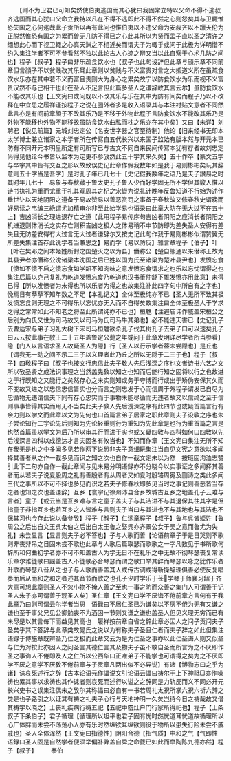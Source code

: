 <!-- { "loadSidebar": true } -->
　　【则不为卫君已可知矣然使伯夷逃国而其心犹曰我固常立特以父命不得不逃叔齐逃国而其心犹曰父命立我特以凡在不得不逃即此不得不然之心则怨矣其与卫輙惟恐失国之心何逺哉此子贡所以再有此问也惟伯夷以不违父命为安叔齐以不躐天伦为正脱然惟恐有国之为累而曽无几防不得已之心此其所以为贤而孟子直以圣之清许之缅想此心而下视卫輙之心真天渊之不相近矣而谓夫子为輙乎或问于此极为详明惜不约入集注学者不可不参看然不独以此论古人心迹之辨又当以此自察于心术几防之间也】程子【叔子】程子曰非乐疏食饮水也【叔子也此句设辞但此章与顔乐章不同前章但言顔子不以贫贱改其乐耳此章则以贫贱与不义富贵对言之大抵道义所在虽疏食饮水乐亦在其中若不义而富且贵则大为身心之累矣故宁以防食饮水为乐而视不义富贵汉然不与己相干也此在圣人不足言但此篇多圣人之谦辞故其言云尔】虽防食饮水不能改其乐也【王文宪曰或问既以不改其乐与乐在其中为防有间矣而程子乃以不改释在中宜思之履祥谨按程子之说在圈外者多是收入语录其与本注衬贴文意者不同然此言亦是有间前章顔子不改其乐乃是不移于外物此程子言防食饮水不能改其乐乃是外物不能移也外物不能移故虽防食饮水曲肱而枕之乐亦在其中矣】又曰【未详】刘聘君【说见前篇】元城刘忠定公【名安世字器之官至待制】他论【旧来经书无印本太学博士兼立诸家之本学者所在传冩自五代长兴以来国子监始有版本然与开元本已防有不同开元本明皇所定有司所写已与古文不同自来民间传冩本犹有存者故刘忠定尚得见他论今书皆以监本为定更不参攷然此五十字其来久矣】五十作卒【篆文五字与卒字其中皆有交互之形以故致误史记此章作假我数年如是我于易则彬彬矣玩其辞意则五十字当是吾字】是时孔子年已几七十【史记假我数年之语乃是夫子讃易之时其时年几七十　易象与春秋藏于鲁太史孔子鲁人少而好学固无所不学但其敎人惟以诗书执礼为重而尤重于礼其观周其之杞之宋皆为说礼计晚年反鲁知道不行始为述作垂世讣以天地阴阳之道备于易故赞易以善恶赏罚之事备于春秋故又修春秋史谓晚而好易读之韦编三絶谓尤加精审尔非至此始学易也语录曰此章大防在无大过不在五十上】吉凶消长之理进退存亡之道【此用程子易传序句吉凶者阴阳之应消长者阴阳之机进退则体消长之实存亡则积吉凶之极人之体易稍不中节防即为差失圣人安得有差失且无防差安得冇大过言无大过者谦辞尔又按史记此句作我于易则彬彬似谓赞翼无所差失集注首存此说学者当兼思之】易而学【易以防反】雅言章程子【伯子】叶【叶在樊邓之间本姬姓所封之国楚灭之以为县】僭称公【楚自熊通以来僣称王故为其县尹者亦僭称公沈诸梁本沈国之后已姓以国为氏至诸梁为楚叶县尹也】发愤忘食【愤如不愤不启之愤忘食如学韶不知肉味之意发愤忘食谓求之也乐以忘忧谓得之也集注后篇以克己复礼为乾道发愤忘食乃乾道也汉书董仲舒下帷发愤亦用此意】未得已得【所以发愤者为未得也所以乐者为得之也故集注补此四字句中所自有之字也】俛焉日有孶孶不知年数之不足【本礼记文】全体至极纯亦不已【圣人无所不致其极发愤忘食则无理之不可得乐以忘忧亦无入而不自得矣故集注曰全体至极圣人于学求之得之常常如此不知老之将至此所谓纯亦不已也】桓魋【注避庙讳作威盖宋桓公之后别为向氏又世为司马故又以司马为氏司马牛其弟也】必不能违天害已【史记孔子去曹适宋与弟子习礼大树下宋司马桓魋欲杀孔子伐其树孔子去弟子曰可以速矣孔子曰云云按此事在敬王二十五年盖鲁定公薨之年或问于此章发明详尽学者所当参看】隐【门人以言语求圣人故疑圣人为隠】行【圣人以行示学者葢未尝隠也】是丘也【谓我无一动之间不示二三子以义理者此乃丘之所以无隠于二三子也】程子【叔子】四敎程子曰【叔子也按文行忠信此夫子敎人先后浅深之序也文者诗书六艺之文所以攷圣贤之成法识事理之当然盖先敎以知之也知而后能行知之固将以行之也故进之于行既知之又能行之矣然存心之未实则知或务于夸博而行或出于矫伪安保其久而不变故又进之以忠信忠信皆实也分而言之则忠发于心而信周于外程子谓发已自尽为忠循物无违谓信夫下同有存心忠实而于事物未能尽循而无违者故又以信终之至于信则事事皆得其实而用无不当矣此夫子敎人先后浅深之序有此四节也或疑首篇言行有余力则以学文而此章以文为先何也曰首篇言弟子居家之职此章则夫子设敎之序也朱子尝论知行二字论先后则知为先论轻重则行为重知为先此章是也行为重首篇之言是也然首篇虽以学文为后乃所以审其行而进于实也或又疑四敎与四科如何曰四敎以先后浅深言四科以成德达才言夫固各有攸当也】不知而作章【王文宪曰集注无所不知在我无是也之中多闻多见若作两下说恐非夫子意细玩集注当自见文宪之意欲以多闻择其善者从之作一截多见而识之知之次也自作一截文定未以为然　按班固沟洫志赞引此下二句亦自作一截此章闻与见未易分明语録亦不分晓今以实事证之多闻择其善者而从若夫子说夏殷周之礼有善殷者有从周者又如夏时殷辂周冕及删诗之类此多闻三代之事所以不可不择也多见而识之若夫子修春秋即多见当时之事记则善恶皆当存之者也知之次也盖谦辞】互乡【寰宇记徐州沛县合乡故城古互乡之地盖孔子云难与言者】童子【或云当是互乡难与言之童子盖夫子与其洁进不与其退保其往其字是但指童子非指互乡也若互乡之人皆难与言则夫子当曰与其进也不与其地也与其洁也不保其习也今存此说以备参攷】程子【叔子】仁逺章程子【叔子】鲁与呉皆姬姓【鲁周公之后出自文王呉太伯之后出自太王鲁之娶呉亦齐景公女于吴之意而鲁尤为失礼】未尝显言【显言则夫子必不答也】子与人歌而善【论语前章子于是日哭则不歌则非丧非吊之日固未尝不歌也此章与人歌后篇取瑟而歌歌之一字凡数见于书所歌何辞所和何曲初学者亦不可不知盖古人为学无日不在礼乐之中无故不彻琴瑟丧复常读乐章尔雅徒歌曰謡盖古人不徒歌必合琴瑟而谓之歌口举其辞而琴瑟以咏之犹作乐者升歌而琴瑟八音从之也子与人歌而善盖其人或传古调或得新操辞理俱善必使反复唱奏而后从而和之和之者述其音节而歌之也孔子少时学乐于苌学琴于师襄习韶于齐大意可想此章则圣人不忽小物不掩人善之至也一事之防而众善之集门人可谓善于记圣人朱子亦可谓善于观圣人矣】圣仁章【王文宪曰学不厌诲不倦前章方言何有于我此章乃曰则可谓云尔学者当思　语録曰不居仁圣已为谦矣以不厌不倦为无有又谦之谦也至于事父兄见公卿勉丧不为酒困一节则又谦之谦也盖圣人但见义理无穷而已有未尽是以其言毎下而益见其高也　履祥按前章自省之辞此章必因人之问子贡问夫子圣矣乎其下答辞与此章类故晁氏之说以为有称夫子圣且仁者而夫子辞之如此但集注语録于博施章既辨圣乃仁之极而此章又云为是为仁圣之事亦以此仁圣诲人则又似圣与仁为对按此亦因人之问圣言其德仁言其及物夫子虽不敢自圣而所言为之不厌即作圣之事诲人不倦即及人之仁所以公西华曰正唯弟子不能学也可谓得之矣为之不厌即学不厌之意学不厌敎不倦前章与子贡章凡两出似不必异说】有诸【博物志曰之乎为诸】诔哀死述行之辞【古本论语元作讄说文引论语云讄曰祷尔于上下神祗□亦作噪祷也累其事以求祷也其作诔者则哀死而述行以谥之之辞同是力轨反而义不同必开元长兴吏书之误集注偶未之攷尔其称讄曰必自有一书若周礼太祝所掌六祝六祈六辞之类是也子路引之以证其有祷之礼夫子心行与天地神明一久矣岂待今日之祷哉故又借其祷字以晓之】士丧礼疾病行祷五祀【五祀中霤灶户门行家所得祀也】程子【上条叔子下条伯子】君子循理【循理所以坦平也君子固有忧时然忧道耳忧道故循理所以心广体胖而未尝不荡荡小人亦有乐时然纵欲耳纵欲则役于物所以患失行险未尝不戚戚也】圣人全体浑然【王文宪曰指德性】阴阳合德【指气质】中和之气【气即性　语録曰圣人固是自然学者便须举偏补弊盖自舜之命夔已如此而臯陶陈九德亦然】程子【叔子】
　　泰伯
